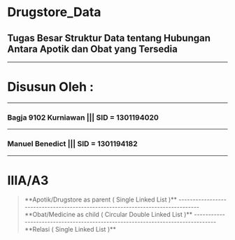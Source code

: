 # Drugstore_Data
## Tugas Besar Struktur Data tentang Hubungan Antara Apotik dan Obat yang Tersedia
-------------------------------------------------------------------------------
# Disusun Oleh : 
-------------------------------------------------------------------------------
### Bagja 9102 Kurniawan   ||| SID = 1301194020 
-------------------------------------------------------------------------------
### Manuel Benedict           ||| SID = 1301194182
-------------------------------------------------------------------------------
# IIIA/A3
<blockquote>
 **Apotik/Drugstore as parent ( Single Linked List )**
 -------------------------------------------------------------------------------
 **Obat/Medicine as child ( Circular Double Linked List )**
 -------------------------------------------------------------------------------
 **Relasi ( Single Linked List )**
</blockquote>
